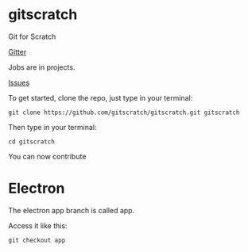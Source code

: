  # gitscratch
Git for Scratch

<a href="https://gitter.im/gitscratch-/Lobby#">Gitter</a>

<a hef="https://github.com/gitscratch/gitscratch/projects/1">Jobs are in projects.</a>

<a href="https://github.com/gitscratch/gitscratch/issues">Issues</a>

To get started, clone the repo, just type in your terminal:

```
git clone https://github.com/gitscratch/gitscratch.git gitscratch
```

Then type in your terminal:

```
cd gitscratch
```

You can now contribute

# Electron

The electron app branch is called app.

Access it like this:
```
git checkout app
```


